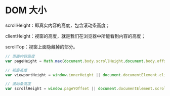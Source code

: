 # DOM 大小
scrollHeight：即真实内容的高度，包含滚动条高度；

clientHeight：视窗的高度，就是我们在浏览器中所能看到内容的高度；

scrollTop：视窗上面隐藏掉的部分。

``` js
// 页面内容高度
var pageHeight = Math.max(document.body.scrollHeight,document.body.offsetHeight);

// 视窗高度
var viewportHeight = window.innerHeight || document.documentElement.clientHeight || document.body.clientHeight || 0;

// 滚动条高度
var scrollHeight = window.pageYOffset || document.documentElement.scrollTop || document.body.scrollTop || 0;
```